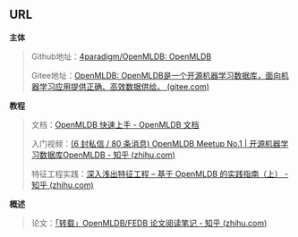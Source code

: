 ## URL

**主体**

> Github地址：[4paradigm/OpenMLDB: OpenMLDB](https://github.com/4paradigm/OpenMLDB)
>
> Gitee地址：[OpenMLDB: OpenMLDB是一个开源机器学习数据库，面向机器学习应用提供正确、高效数据供给。 (gitee.com)](https://gitee.com/paradigm4/OpenMLDB)
>
> 

**教程**

>文档：[OpenMLDB 快速上手 - OpenMLDB 文档](https://docs.openmldb.ai/quickstart/openmldb_quickstart)
>
>入门视频：[(6 封私信 / 80 条消息) OpenMLDB Meetup No.1 | 开源机器学习数据库OpenMLDB - 知乎 (zhihu.com)](https://www.zhihu.com/zvideo/1466463520930242560)
>
>特征工程实践：[深入浅出特征工程 – 基于 OpenMLDB 的实践指南（上） - 知乎 (zhihu.com)](https://zhuanlan.zhihu.com/p/467625760)

**概述**

> 论文：[「转载」OpenMLDB/FEDB 论文阅读笔记 - 知乎 (zhihu.com)](https://zhuanlan.zhihu.com/p/484692588?utm_source=wechat_session&utm_medium=social&utm_oi=846707113156804608)

